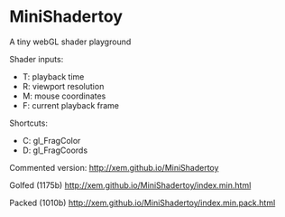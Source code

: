 MiniShadertoy
==

A tiny webGL shader playground

Shader inputs:
- T: playback time
- R: viewport resolution
- M: mouse coordinates
- F: current playback frame

Shortcuts:
- C: gl_FragColor
- D: gl_FragCoords

Commented version:
http://xem.github.io/MiniShadertoy

Golfed (1175b)
http://xem.github.io/MiniShadertoy/index.min.html

Packed (1010b)
http://xem.github.io/MiniShadertoy/index.min.pack.html